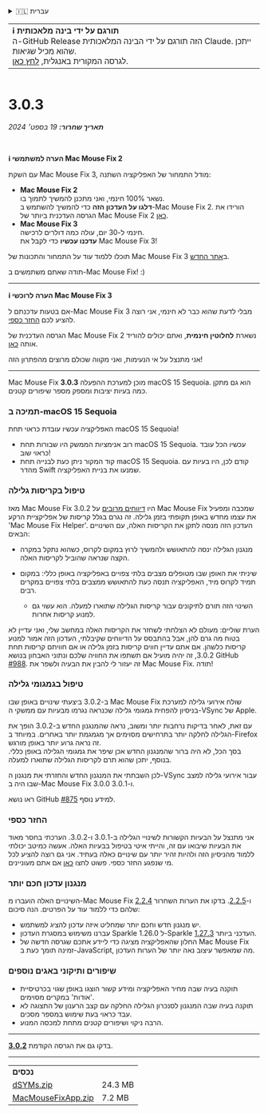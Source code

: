 <details>
<summary>🇮🇱 עברית</summary>

[🇬🇧 English (GitHub)](https://github.com/noah-nuebling/mac-mouse-fix/releases/tag/3.0.3)\
[🇦🇩 Català](https://redirect.macmousefix.com/?target=mmf-release&tag=3.0.3&locale=ca)\
[🇩🇪 Deutsch](https://redirect.macmousefix.com/?target=mmf-release&tag=3.0.3&locale=de)\
[🇪🇸 Español](https://redirect.macmousefix.com/?target=mmf-release&tag=3.0.3&locale=es)\
[🇫🇷 Français](https://redirect.macmousefix.com/?target=mmf-release&tag=3.0.3&locale=fr)\
[🇮🇩 Indonesia](https://redirect.macmousefix.com/?target=mmf-release&tag=3.0.3&locale=id)\
[🇮🇹 Italiano](https://redirect.macmousefix.com/?target=mmf-release&tag=3.0.3&locale=it)\
[🇭🇺 Magyar](https://redirect.macmousefix.com/?target=mmf-release&tag=3.0.3&locale=hu)\
[🇳🇱 Nederlands](https://redirect.macmousefix.com/?target=mmf-release&tag=3.0.3&locale=nl)\
[🇵🇱 Polski](https://redirect.macmousefix.com/?target=mmf-release&tag=3.0.3&locale=pl)\
[🇧🇷 Português (Brasil)](https://redirect.macmousefix.com/?target=mmf-release&tag=3.0.3&locale=pt-BR)\
[🇵🇹 Português (Portugal)](https://redirect.macmousefix.com/?target=mmf-release&tag=3.0.3&locale=pt-PT)\
[🇷🇴 Română](https://redirect.macmousefix.com/?target=mmf-release&tag=3.0.3&locale=ro)\
[🇸🇪 Svenska](https://redirect.macmousefix.com/?target=mmf-release&tag=3.0.3&locale=sv)\
[🇻🇳 Tiếng Việt](https://redirect.macmousefix.com/?target=mmf-release&tag=3.0.3&locale=vi)\
[🇹🇷 Türkçe](https://redirect.macmousefix.com/?target=mmf-release&tag=3.0.3&locale=tr)\
[🇨🇿 Čeština](https://redirect.macmousefix.com/?target=mmf-release&tag=3.0.3&locale=cs)\
[🇬🇷 Ελληνικά](https://redirect.macmousefix.com/?target=mmf-release&tag=3.0.3&locale=el)\
[🇷🇺 Русский](https://redirect.macmousefix.com/?target=mmf-release&tag=3.0.3&locale=ru)\
[🇺🇦 Українська](https://redirect.macmousefix.com/?target=mmf-release&tag=3.0.3&locale=uk)\
**🇮🇱 עברית**\
[🇸🇦 العربية](https://redirect.macmousefix.com/?target=mmf-release&tag=3.0.3&locale=ar)\
[🇮🇳 हिन्दी](https://redirect.macmousefix.com/?target=mmf-release&tag=3.0.3&locale=hi)\
[🇹🇭 ไทย](https://redirect.macmousefix.com/?target=mmf-release&tag=3.0.3&locale=th)\
[🇨🇳 中文 (简体)](https://redirect.macmousefix.com/?target=mmf-release&tag=3.0.3&locale=zh-Hans)\
[🇨🇳 中文 (繁體)](https://redirect.macmousefix.com/?target=mmf-release&tag=3.0.3&locale=zh-Hant)\
[🇭🇰 中文（香港)](https://redirect.macmousefix.com/?target=mmf-release&tag=3.0.3&locale=zh-HK)\
[🇯🇵 日本語](https://redirect.macmousefix.com/?target=mmf-release&tag=3.0.3&locale=ja)\
[🇰🇷 한국어](https://redirect.macmousefix.com/?target=mmf-release&tag=3.0.3&locale=ko)\
[Help translate Mac Mouse Fix to different languages!](https://github.com/noah-nuebling/mac-mouse-fix/discussions/731)
</details>
<table align=><td>
<b>ℹ️ תורגם על ידי בינה מלאכותית</b><br>
ה-GitHub Release הזה תורגם על ידי הבינה המלאכותית Claude. ייתכן שהוא מכיל שגיאות.<br>
לגרסה המקורית באנגלית, <a href="https://github.com/noah-nuebling/mac-mouse-fix/releases/tag/3.0.3">לחץ כאן</a>.
</td></table>

<table></table>

# 3.0.3
***תאריך שחרור:** 19 בספט׳ 2024*

<br>

**ℹ️ הערה למשתמשי Mac Mouse Fix 2**

עם השקת Mac Mouse Fix 3, מודל התמחור של האפליקציה השתנה:

- **Mac Mouse Fix 2**\
נשאר 100% חינמי, ואני מתכנן להמשיך לתמוך בו.\
**דלגו על העדכון הזה** כדי להמשיך להשתמש ב-Mac Mouse Fix 2. הורידו את הגרסה העדכנית ביותר של Mac Mouse Fix 2 [כאן](https://redirect.macmousefix.com/?target=mmf2-latest&locale=he).
- **Mac Mouse Fix 3**\
חינמי ל-30 יום, עולה כמה דולרים לרכישה.\
**עדכנו עכשיו** כדי לקבל את Mac Mouse Fix 3!

תוכלו ללמוד עוד על התמחור והתכונות של Mac Mouse Fix 3 ב[אתר החדש](https://macmousefix.com/).

תודה שאתם משתמשים ב-Mac Mouse Fix! :)

---

**ℹ️ הערה לרוכשי Mac Mouse Fix 3**

אם בטעות עדכנתם ל-Mac Mouse Fix 3 מבלי לדעת שהוא כבר לא חינמי, אני רוצה להציע לכם [החזר כספי](https://redirect.macmousefix.com/?target=mmf-apply-for-refund&locale=he).

הגרסה העדכנית של Mac Mouse Fix 2 נשארת **לחלוטין חינמית**, ואתם יכולים להוריד אותה [כאן](https://redirect.macmousefix.com/?target=mmf2-latest&locale=he).

אני מתנצל על אי הנעימות, ואני מקווה שכולם מרוצים מהפתרון הזה!

---

Mac Mouse Fix **3.0.3** מוכן למערכת ההפעלה macOS 15 Sequoia. הוא גם מתקן כמה בעיות יציבות ומספק מספר שיפורים קטנים.

### תמיכה ב-macOS 15 Sequoia

האפליקציה עכשיו עובדת כראוי תחת macOS 15 Sequoia!

- רוב אנימציות הממשק היו שבורות תחת macOS 15 Sequoia. עכשיו הכל עובד כראוי שוב!
- קוד המקור ניתן כעת לבנייה תחת macOS 15 Sequoia. קודם לכן, היו בעיות עם מהדר Swift שמנעו את בניית האפליקציה.

### טיפול בקריסות גלילה

מאז Mac Mouse Fix 3.0.2 היו [דיווחים מרובים](https://github.com/noah-nuebling/mac-mouse-fix/issues/988) על Mac Mouse Fix שמכבה ומפעיל את עצמו מחדש באופן תקופתי בזמן גלילה. זה נגרם בגלל קריסות של אפליקציית הרקע 'Mac Mouse Fix Helper'. העדכון הזה מנסה לתקן את הקריסות האלה, עם השינויים הבאים:

- מנגנון הגלילה ינסה להתאושש ולהמשיך לרוץ במקום לקרוס, כשהוא נתקל במקרה הקצה שנראה שהוביל לקריסות האלה.
- שיניתי את האופן שבו מטופלים מצבים בלתי צפויים באפליקציה באופן כללי: במקום תמיד לקרוס מיד, האפליקציה תנסה כעת להתאושש ממצבים בלתי צפויים במקרים רבים.

    - השינוי הזה תורם לתיקונים עבור קריסות הגלילה שתוארו למעלה. הוא עשוי גם למנוע קריסות אחרות.

הערת שוליים: מעולם לא הצלחתי לשחזר את הקריסות האלה במחשב שלי, ואני עדיין לא בטוח מה גרם להן, אבל בהתבסס על הדיווחים שקיבלתי, העדכון הזה אמור למנוע קריסות כלשהן. אם אתם עדיין חווים קריסות בזמן גלילה או אם חוויתם קריסות תחת 3.0.2, זה יהיה מועיל אם תשתפו את החוויה שלכם ונתוני האבחון בנושא GitHub [#988](https://github.com/noah-nuebling/mac-mouse-fix/issues/988). זה יעזור לי להבין את הבעיה ולשפר את Mac Mouse Fix. תודה!

### טיפול בגמגומי גלילה

ב-3.0.2 ביצעתי שינויים באופן שבו Mac Mouse Fix שולח אירועי גלילה למערכת בניסיון להפחית גמגומי גלילה שכנראה נגרמו מבעיות עם ממשקי ה-VSync של Apple.

עם זאת, לאחר בדיקות נרחבות יותר ומשוב, נראה שהמנגנון החדש ב-3.0.2 הופך את הגלילה לחלקה יותר בתרחישים מסוימים אך מגמגמת יותר באחרים. במיוחד ב-Firefox זה נראה גרוע יותר באופן מורגש.\
בסך הכל, לא היה ברור שהמנגנון החדש אכן שיפר את גמגומי הגלילה באופן כללי. בנוסף, יתכן שהוא תרם לקריסות הגלילה שתוארו למעלה.

לכן השבתתי את המנגנון החדש והחזרתי את מנגנון ה-VSync עבור אירועי גלילה למצב שבו היה ב-Mac Mouse Fix 3.0.0 ו-3.0.1.

ראו נושא GitHub [#875](https://github.com/noah-nuebling/mac-mouse-fix/issues/875) למידע נוסף.

### החזר כספי

אני מתנצל על הבעיות הקשורות לשינויי הגלילה ב-3.0.1 ו-3.0.2. הערכתי בחסר מאוד את הבעיות שיבואו עם זה, והייתי איטי בטיפול בבעיות האלה. אעשה כמיטב יכולתי ללמוד מהניסיון הזה ולהיות זהיר יותר עם שינויים כאלה בעתיד. אני גם רוצה להציע לכל מי שנפגע החזר כספי. פשוט לחצו [כאן](https://redirect.macmousefix.com/?target=mmf-apply-for-refund&locale=he) אם אתם מעוניינים.

### מנגנון עדכון חכם יותר

השינויים האלה הועברו מ-Mac Mouse Fix [2.2.4](https://redirect.macmousefix.com/?target=mmf-release&tag=2.2.4&locale=he) ו-[2.2.5](https://redirect.macmousefix.com/?target=mmf-release&tag=2.2.5&locale=he). בדקו את הערות השחרור שלהם כדי ללמוד עוד על הפרטים. הנה סיכום:

- יש מנגנון חדש וחכם יותר שמחליט איזה עדכון להציג למשתמש.
- עברנו משימוש במסגרת העדכון Sparkle 1.26.0 ל-Sparkle העדכני ביותר [1.27.3](https://github.com/sparkle-project/Sparkle/releases/tag/1.27.3).
- החלון שהאפליקציה מציגה כדי ליידע אתכם שגרסה חדשה של Mac Mouse Fix זמינה תומך כעת ב-JavaScript, מה שמאפשר עיצוב נאה יותר של הערות העדכון.

### שיפורים ותיקוני באגים נוספים

- תוקנה בעיה שבה מחיר האפליקציה ומידע קשור הוצגו באופן שגוי בכרטיסיית 'אודות' במקרים מסוימים.
- תוקנה בעיה שבה המנגנון לסנכרון הגלילה החלקה עם קצב הרענון של התצוגה לא עבד כראוי בעת שימוש במספר מסכים.
- הרבה ניקוי ושיפורים קטנים מתחת למכסה המנוע.

---

בדקו גם את הגרסה הקודמת [**3.0.2**](https://redirect.macmousefix.com/?target=mmf-release&tag=3.0.2&locale=he).

---

<table align="start">
<tr>
    <td colspan=2>
        <b>נכסים</b>
    </td>
</tr>
<tr>
    <td><a href="https://github.com/noah-nuebling/mac-mouse-fix/releases/download/3.0.3/dSYMs.zip">dSYMs.zip</a></td>
    <td>24.3 MB</td>
</tr>
<tr>
    <td><a href="https://github.com/noah-nuebling/mac-mouse-fix/releases/download/3.0.3/MacMouseFixApp.zip">MacMouseFixApp.zip</a></td>
    <td>7.2 MB</td>
</tr>
</table>